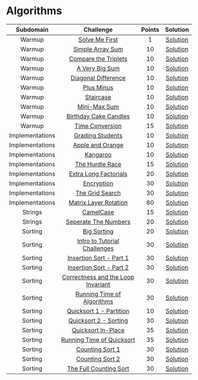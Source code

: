 
# Algorithms

|        Subdomain        |                                                              Challenge                                                              | Points |                                                                                  Solution                                                            |
|:-----------------------:|:-----------------------------------------------------------------------------------------------------------------------------------:|:------:|:----------------------------------------------------------------------------------------------------------------------------------------------------:|
|	   Warmup	  | [Solve Me First](https://www.hackerrank.com/challenges/solve-me-first)								|   1    | [Solution]()                      |
| 	   Warmup	  | [Simple Array Sum](https://www.hackerrank.com/challenges/simple-array-sum)								|   10   | [Solution]()                      |
|	   Warmup	  | [Compare the Triplets](https://www.hackerrank.com/challenges/compare-the-triplets)							|   10   | [Solution](https://github.com/sharathkmr/Hackerrank-Solutions/blob/master/Algorithms/warmup/CompareTheTripplets.java)                      |
|	   Warmup	  | [A Very Big Sum](https://www.hackerrank.com/challenges/a-very-big-sum)								|   10   | [Solution](https://github.com/sharathkmr/Hackerrank-Solutions/blob/master/Algorithms/warmup/AVeryBigSum.java)                      |
|	   Warmup	  | [Diagonal Difference](https://www.hackerrank.com/challenges/diagonal-difference)							|   10   | [Solution](https://github.com/sharathkmr/Hackerrank-Solutions/blob/master/Algorithms/warmup/DiagonalDifference.java)                      |
|	   Warmup	  | [Plus Minus](https://www.hackerrank.com/challenges/plus-minus)									|   10   | [Solution](https://github.com/sharathkmr/Hackerrank-Solutions/blob/master/Algorithms/warmup/PlusMinus.java)                      |
|	   Warmup	  | [Staircase](https://www.hackerrank.com/challenges/staircase)									|   10   | [Solution](https://github.com/sharathkmr/Hackerrank-Solutions/blob/master/Algorithms/warmup/StairCase.java)                      |
|	   Warmup	  | [Mini-Max Sum](https://www.hackerrank.com/challenges/mini-max-sum)									|   10   | [Solution](https://github.com/sharathkmr/Hackerrank-Solutions/blob/master/Algorithms/warmup/MinMaxSum.java)                      |
|	   Warmup	  | [Birthday Cake Candles](https://www.hackerrank.com/challenges/birthday-cake-candles)						|   10   | [Solution](https://github.com/sharathkmr/Hackerrank-Solutions/blob/master/Algorithms/warmup/BirthdayCandles.java)                      |
|	   Warmup	  | [Time Conversion](https://www.hackerrank.com/challenges/time-conversion)								|   15   | [Solution](https://github.com/sharathkmr/Hackerrank-Solutions/blob/master/Algorithms/warmup/TimeConversion.java)                      |
|     Implementations     | [Grading Students](https://www.hackerrank.com/challenges/grading)									|   10   | [Solution](https://github.com/sharathkmr/Hackerrank-Solutions/blob/master/Algorithms/Implementations/GradingStudents.java)                      |
|     Implementations     | [Apple and Orange](https://www.hackerrank.com/challenges/apple-and-orange)								|   10   | [Solution](https://github.com/sharathkmr/Hackerrank-Solutions/blob/master/Algorithms/Implementations/AppleAndOrange.java)                       |
|     Implementations     | [Kangaroo](https://www.hackerrank.com/challenges/kangaroo)										|   10   | [Solution](https://github.com/sharathkmr/Hackerrank-Solutions/blob/master/Algorithms/Implementations/Kangaroo.java)                          	|
|     Implementations     | [The Hurdle Race](https://www.hackerrank.com/challenges/the-hurdle-race)								|   15   | [Solution](https://github.com/sharathkmr/Hackerrank-Solutions/blob/master/Algorithms/Implementations/TheHurdleRace.java)                        |
|     Implementations     | [Extra Long Factorials](https://www.hackerrank.com/challenges/extra-long-factorials)						|   20   | [Solution](https://github.com/sharathkmr/Hackerrank-Solutions/blob/master/Algorithms/Implementations/ExtraLongFactorial.java)                   |
|     Implementations     | [Encryption](https://www.hackerrank.com/challenges/encryption)									|   30   | [Solution](https://github.com/sharathkmr/Hackerrank-Solutions/blob/master/Algorithms/Implementations/Encryption.java)                          	|
|     Implementations     | [The Grid Search](https://www.hackerrank.com/challenges/the-grid-search)								|   30   | [Solution](https://github.com/sharathkmr/Hackerrank-Solutions/blob/master/Algorithms/Implementations/TheGridSearch.java)                        |
|     Implementations     | [Matrix Layer Rotation](https://www.hackerrank.com/challenges/matrix-rotation-algo)							|   80   | [Solution](https://github.com/sharathkmr/Hackerrank-Solutions/blob/master/Algorithms/Implementations/MatrixLayerRotation.java)                  |
|         Strings         | [CamelCase](https://www.hackerrank.com/challenges/camelcase)                                                                        |   15   | [Solution](https://github.com/sharathkmr/Hackerrank-Solutions/blob/master/Algorithms/Strings/CamelCase.java)                                    |
|         Strings         | [Seperate The Numbers](https://www.hackerrank.com/challenges/separate-the-numbers)                                                  |   20   | [Solution](https://github.com/sharathkmr/Hackerrank-Solutions/blob/master/Algorithms/Strings/SeperateTheNumbers.java)                           |
|         Sorting         | [Big Sorting](https://www.hackerrank.com/challenges/big-sorting)									|   20   | [Solution](https://github.com/sharathkmr/Hackerrank-Solutions/blob/master/Algorithms/Sorting/BigSorting.java)                          		|
|         Sorting         | [Intro to Tutorial Challenges](https://www.hackerrank.com/challenges/tutorial-intro)                                                |   30   | [Solution](https://github.com/sharathkmr/Hackerrank-Solutions/blob/master/Algorithms/Sorting/IntroToTutorialChallange.java)                     |
|         Sorting         | [Insertion Sort - Part 1](https://www.hackerrank.com/challenges/insertionsort1)                                                     |   30   | [Solution](https://github.com/sharathkmr/Hackerrank-Solutions/blob/master/Algorithms/Sorting/InsertionSortPart1.java)				|
|         Sorting         | [Insertion Sort - Part 2](https://www.hackerrank.com/challenges/insertionsort2)                                                     |   30   | [Solution](https://github.com/sharathkmr/Hackerrank-Solutions/blob/master/Algorithms/Sorting/InsertionSortPart2.java)				|
|         Sorting         | [Correctness and the Loop Invariant](https://www.hackerrank.com/challenges/correctness-invariant)                                   |   30   | [Solution](https://github.com/sharathkmr/Hackerrank-Solutions/blob/master/Algorithms/Sorting/CorrectnessandtheLoopInvariant.java)		|
|         Sorting         | [Running Time of Algorithms](https://www.hackerrank.com/challenges/runningtime)                                                     |   30   | [Solution](https://github.com/sharathkmr/Hackerrank-Solutions/blob/master/Algorithms/Sorting/RunningTimeofAlgorithms.java)                      |
|         Sorting         | [Quicksort 1 - Partition](https://www.hackerrank.com/challenges/quicksort1)                                                         |   10   | [Solution](https://github.com/sharathkmr/Hackerrank-Solutions/blob/master/Algorithms/Sorting/Quicksort1Partition.java)                          |
|         Sorting         | [Quicksort 2 - Sorting](https://www.hackerrank.com/challenges/quicksort2)                                                           |   30   | [Solution](https://github.com/sharathkmr/Hackerrank-Solutions/blob/master/Algorithms/Sorting/Quicksort2Sorting.java)                            |
|         Sorting         | [Quicksort In-Place](https://www.hackerrank.com/challenges/quicksort3)                                                              |   35   | [Solution](https://github.com/sharathkmr/Hackerrank-Solutions/blob/master/Algorithms/Sorting/QuicksortInPlace.java)                             |
|         Sorting         | [Running Time of Quicksort](https://www.hackerrank.com/challenges/quicksort4)                                                       |   35   | [Solution](https://github.com/sharathkmr/Hackerrank-Solutions/blob/master/Algorithms/Sorting/RunningTimeofQuicksort.java)                       |
|         Sorting         | [Counting Sort 1](https://www.hackerrank.com/challenges/countingsort1)                                                              |   30   | [Solution](https://github.com/sharathkmr/Hackerrank-Solutions/blob/master/Algorithms/Sorting)							|
|         Sorting         | [Counting Sort 2](https://www.hackerrank.com/challenges/countingsort2)                                                              |   30   | [Solution](https://github.com/sharathkmr/Hackerrank-Solutions/blob/master/Algorithms/Sorting)							|
|         Sorting         | [The Full Counting Sort](https://www.hackerrank.com/challenges/countingsort4)                                                       |   30   | [Solution](https://github.com/sharathkmr/Hackerrank-Solutions/blob/master/Algorithms/Sorting)							|
